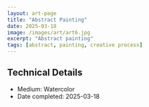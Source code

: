 ```yaml
---
layout: art-page
title: "Abstract Painting"
date: 2025-03-18
image: /images/art/art6.jpg
excerpt: "Abstract painting"
tags: [abstract, painting, creative process]
---
```


## Technical Details
- Medium: Watercolor
- Date completed: 2025-03-18
